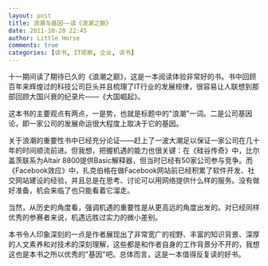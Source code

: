 ```yaml
---
layout: post
title: 浪潮与基因——读《浪潮之巅》
date: 2011-10-20 22:45
author: Little Horse
comments: true
categories: [读书, IT观察, 企业, 读书]
---
```

十一期间读了期待已久的《浪潮之巅》，这是一本阅读体验非常好的书。书中回顾百年来辉煌过的科技公司巨头并且梳理了IT行业的发展规律，很容易让人联想到那部回顾大国兴衰的纪录片——《大国崛起》。

这本书的主要观点有两点，一是势，也就是标题中的"浪潮"一词。二是公司基因论，即一家公司的发展命运很大程度上取决于它的基因。

关于浪潮的重要性书中已经充分论证——赶上了一波大潮足以保证一家公司在几十年的时间顺流前进。但我想，把握机遇的能力也很关键：在《硅谷传奇》中，比尔盖茨联系为Altair 8800提供Basic解释器，但当时已经有50家公司参与竞争。而《Facebook效应》中，扎克伯格在做Facebook网站前已经积累了软件开发、社交网站建设的经验，并且总是在思考、讨论可以用网络提供什么样的服务。没有做好准备，机会来临了也只能看着它溜走。

当然，从历史的角度看，强调机遇的重要性是从更高远的角度出发的。对已经同样优秀的参赛者来说，机遇远胜过实力的微小差别。

本书令人印象深刻的一点是作者展现出了非常宽广的视野、丰富的知识背景、深厚的人文素养和对技术的深刻理解，这些都是和作者自身的工作背景分不开的，我想这也是本书之所以优秀的"基因"吧。总体而言，这是一本值得反复读的好书。
